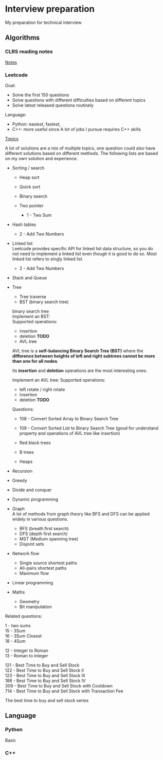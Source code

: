 # Interview preparation 
My preparation for technical interview

## Algorithms


### CLRS reading notes
[Notes](https://github.com/RioAraki/Interview_prep/blob/master/CLRS/clrs.md)


### Leetcode 

Goal:

- Solve the first 150 questions
- Solve questions with different difficulties based on different topics
- Solve latest released questions routinely

Language:

- Python: easiest, fastest,
- C++: more useful since A lot of jobs I pursue requires C++ skills


[Topics](https://github.com/RioAraki/Interview_prep/blob/master/topic/topics.md)

A lot of solutions are a mix of multiple topics, one question could also have different solutions based on different methods. The following lists are based on my own solution and experience.

- Sorting / search
  - Heap sort  
  - Quick sort  
  - Binary search  

  - Two pointer  
    - 1 - Two Sum  

- Hash tables  
    - 2 - Add Two Numbers  

- Linked list  
  Leetcode provides specific API for linked list data structure, so you do not need to implement a linked list even though it is good to do so. Most linked list refers to singly linked list
    - 2 - Add Two Numbers  
- Stack and Queue

- Tree
  - Tree traverse
  - BST (binary search tree)

  binary search tree  
  Implement an BST:  
    Supported operations:  
    - insertion
    - deletion
    **TODO**
  - AVL tree  

  AVL tree is a **self-balancing Binary Search Tree (BST)** where the **difference between heights of left and right subtrees cannot be more than one for all nodes**.
  
  Its **insertion** and **deletion** operations are the most interesting ones. 

  Implement an AVL tree:
    Supported operations:
    - left rotate / right rotate
    - insertion
    - deletion
    **TODO**

  Questions:
    - 108 - Convert Sorted Array to Binary Search Tree
    - 109 - Convert Sorted List to Binary Search Tree (good for understand property and operations of AVL tree like insertion)

  - Red black trees
  - B trees
  - Heaps

- Recursion

- Greedy

- Divide and conquer 

- Dynamic programming 



   
- Graph  
  A lot of methods from graph theory like BFS and DFS can be applied widely in various questions. 

  - BFS (breath first search)
  - DFS (depth first search)
  - MST (Medium spanning tree)
  - Disjoint sets

- Network flow
  - Single source shortest paths
  - All-pairs shortest paths
  - Maximum flow
  
- Linear programming

- Maths
  - Geometry
  - Bit manipulation

Related questions:

1 - two sums  
15 - 3Sum  
16 - 3Sum Closest  
18 - 4Sum  

12 - Integer to Roman  
13 - Roman to integer

121 - Best Time to Buy and Sell Stock  
122 - Best Time to Buy and Sell Stock II    
123 - Best Time to Buy and Sell Stock III    
188 - Best Time to Buy and Sell Stock IV    
309 - Best Time to Buy and Sell Stock with Cooldown   
714 - Best Time to Buy and Sell Stock with Transaction Fee

The best time to buy and sell stock series 

## Language


### Python  
Basic




### C++


